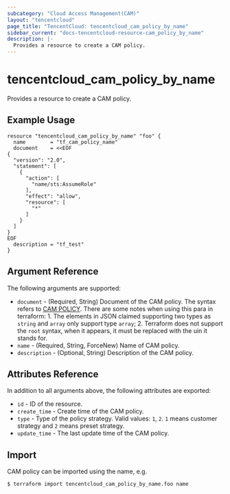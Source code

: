 ```yaml
---
subcategory: "Cloud Access Management(CAM)"
layout: "tencentcloud"
page_title: "TencentCloud: tencentcloud_cam_policy_by_name"
sidebar_current: "docs-tencentcloud-resource-cam_policy_by_name"
description: |-
  Provides a resource to create a CAM policy.
---
```


# tencentcloud_cam_policy_by_name

Provides a resource to create a CAM policy.

## Example Usage

```hcl
resource "tencentcloud_cam_policy_by_name" "foo" {
  name        = "tf_cam_policy_name"
  document    = <<EOF
{
  "version": "2.0",
  "statement": [
    {
      "action": [
        "name/sts:AssumeRole"
      ],
      "effect": "allow",
      "resource": [
        "*"
      ]
    }
  ]
}
EOF
  description = "tf_test"
}
```

## Argument Reference

The following arguments are supported:

* `document` - (Required, String) Document of the CAM policy. The syntax refers to [CAM POLICY](https://intl.cloud.tencent.com/document/product/598/10604). There are some notes when using this para in terraform: 1. The elements in JSON claimed supporting two types as `string` and `array` only support type `array`; 2. Terraform does not support the `root` syntax, when it appears, it must be replaced with the uin it stands for.
* `name` - (Required, String, ForceNew) Name of CAM policy.
* `description` - (Optional, String) Description of the CAM policy.

## Attributes Reference

In addition to all arguments above, the following attributes are exported:

* `id` - ID of the resource.
* `create_time` - Create time of the CAM policy.
* `type` - Type of the policy strategy. Valid values: `1`, `2`.  `1` means customer strategy and `2` means preset strategy.
* `update_time` - The last update time of the CAM policy.



## Import

CAM policy can be imported using the name, e.g.

```
$ terraform import tencentcloud_cam_policy_by_name.foo name
```

